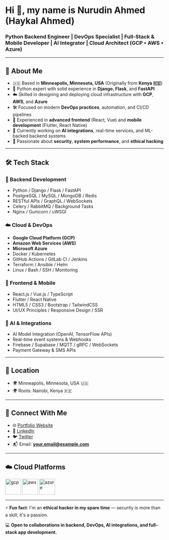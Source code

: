 # Hi 👋, my name is Nurudin Ahmed (Haykal Ahmed)

### Python Backend Engineer | DevOps Specialist | Full-Stack & Mobile Developer | AI Integrator | Cloud Architect (GCP • AWS • Azure)

---

## 💼 About Me

- 🇺🇸 Based in **Minneapolis, Minnesota, USA** (Originally from **Kenya 🇰🇪**)
- 🐍 Python expert with solid experience in **Django**, **Flask**, and **FastAPI**
- ☁️ Skilled in designing and deploying cloud infrastructure with **GCP**, **AWS**, and **Azure**
- 🛠️ Focused on modern **DevOps practices**, automation, and CI/CD pipelines
- 📱 Experienced in **advanced frontend** (React, Vue) and **mobile development** (Flutter, React Native)
- 🧠 Currently working on **AI integrations**, real-time services, and ML-backed backend systems
- 🔐 Passionate about **security**, **system performance**, and **ethical hacking**

---

## 🛠️ Tech Stack

### 🐍 Backend Development
- Python / Django / Flask / FastAPI
- PostgreSQL / MySQL / MongoDB / Redis
- RESTful APIs / GraphQL / WebSockets
- Celery / RabbitMQ / Background Tasks
- Nginx / Gunicorn / uWSGI

### ☁️ Cloud & DevOps
- **Google Cloud Platform (GCP)**  
- **Amazon Web Services (AWS)**  
- **Microsoft Azure**  
- Docker / Kubernetes  
- GitHub Actions / GitLab CI / Jenkins  
- Terraform / Ansible / Helm  
- Linux / Bash / SSH / Monitoring

### 📱 Frontend & Mobile
- React.js / Vue.js / TypeScript
- Flutter / React Native
- HTML5 / CSS3 / Bootstrap / TailwindCSS
- UI/UX Principles / Responsive Design / SSR

### 🤖 AI & Integrations
- AI Model Integration (OpenAI, TensorFlow APIs)
- Real-time event systems & Webhooks
- Firebase / Supabase / MQTT / gRPC / WebSockets
- Payment Gateway & SMS APIs

---

## 📍 Location

- 🌍 Minneapolis, Minnesota, USA 🇺🇸  
- 🌍 Roots: Nairobi, Kenya 🇰🇪

---

## 🔗 Connect With Me

- 🌐 [Portfolio Website](#)
- 💼 [LinkedIn](#)
- 🐦 [Twitter](#)
- 📬 Email: **your.email@example.com**

---

## ☁️ Cloud Platforms
<p>
  <img src="https://cdn.jsdelivr.net/gh/devicons/devicon/icons/googlecloud/googlecloud-original.svg" alt="gcp" width="50" height="50"/>
  <img src="https://cdn.jsdelivr.net/gh/devicons/devicon/icons/amazonwebservices/amazonwebservices-original.svg" alt="aws" width="50" height="50"/>
  <img src="https://cdn.jsdelivr.net/gh/devicons/devicon/icons/azure/azure-original.svg" alt="azure" width="50" height="50"/>
</p>

---

⚡ **Fun fact**: I'm an **ethical hacker in my spare time** — security is more than a skill; it's a passion.

💻 **Open to collaborations in backend, DevOps, AI integrations, and full-stack app development.**
